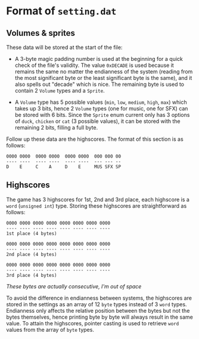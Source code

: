 # Format of `setting.dat`

## Volumes & sprites

These data will be stored at the start of the file:

- A 3-byte magic padding number is used at the beginning for a quick check of the file's validity. The value `0xDECADE` is used because it remains the same no matter the endianness of the system (reading from the most significant byte or the least significant byte is the same), and it also spells out "decade" which is nice. The remaining byte is used to contain 2 `Volume` types and a `Sprite`.

- A `Volume` type has 5 possible values (`min`, `low`, `medium`, `high`, `max`) which takes up 3 bits, hence 2 `Volume` types (one for music, one for SFX) can be stored with 6 bits. Since the `Sprite` enum current only has 3 options of `duck`, `chicken` or `cat` (3 possible values), it can be stored with the remaining 2 bits, filling a full byte.

Follow up these data are the highscores. The format of this section is as follows:

```
0000 0000  0000 0000  0000 0000  000 000 00
---- ----  ---- ----  ---- ----  --- --- --
D    E     C    A     D    E     MUS SFX SP
```

## Highscores

The game has 3 highscores for 1st, 2nd and 3rd place, each highscore is a `word` (`unsigned int`) type. Storing these highscores are straightforward as follows:

```
0000 0000 0000 0000 0000 0000 0000 0000
---- ---- ---- ---- ---- ---- ---- ----
1st place (4 bytes)

0000 0000 0000 0000 0000 0000 0000 0000
---- ---- ---- ---- ---- ---- ---- ----
2nd place (4 bytes)

0000 0000 0000 0000 0000 0000 0000 0000
---- ---- ---- ---- ---- ---- ---- ----
3rd place (4 bytes)
```
*These bytes are actually consecutive, I'm out of space*


To avoid the difference in endianness between systems, the highscores are stored in the settings as an array of 12 `byte` types instead of 3 `word` types. Endianness only affects the relative position between the bytes but not the bytes themselves, hence printing byte by byte will always result in the same value. To attain the highscores, pointer casting is used to retrieve `word` values from the array of `byte` types.